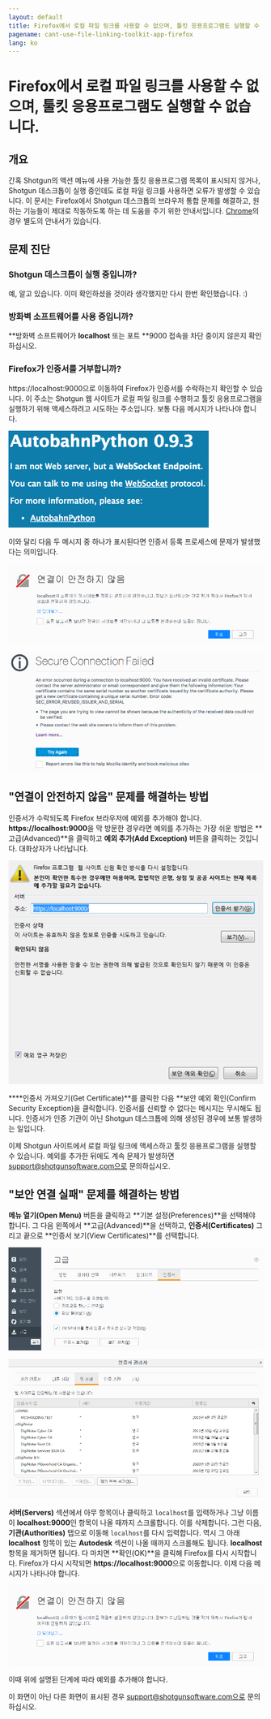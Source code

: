 ```yaml
---
layout: default
title: Firefox에서 로컬 파일 링크를 사용할 수 없으며, 툴킷 응용프로그램도 실행할 수 없습니다.
pagename: cant-use-file-linking-toolkit-app-firefox
lang: ko
---
```


# Firefox에서 로컬 파일 링크를 사용할 수 없으며, 툴킷 응용프로그램도 실행할 수 없습니다.

## 개요

간혹 Shotgun의 액션 메뉴에 사용 가능한 툴킷 응용프로그램 목록이 표시되지 않거나, Shotgun 데스크톱이 실행 중인데도 로컬 파일 링크를 사용하면 오류가 발생할 수 있습니다.
이 문서는 Firefox에서 Shotgun 데스크톱의 브라우저 통합 문제를 해결하고, 원하는 기능들이 제대로 작동하도록 하는 데 도움을 주기 위한 안내서입니다. [Chrome](./cant-use-file-linking-toolkit-app-chrome.md)의 경우 별도의 안내서가 있습니다.

## 문제 진단

### Shotgun 데스크톱이 실행 중입니까?

예, 알고 있습니다. 이미 확인하셨을 것이라 생각했지만 다시 한번 확인했습니다. :)

### 방화벽 소프트웨어를 사용 중입니까?

**방화벽 소프트웨어가 **localhost** 또는 포트 **9000 접속을 차단 중이지 않은지 확인하십시오.

### Firefox가 인증서를 거부합니까?

https://localhost:9000으로 이동하여 Firefox가 인증서를 수락하는지 확인할 수 있습니다. 이 주소는 Shotgun 웹 사이트가 로컬 파일 링크를 수행하고 툴킷 응용프로그램을 실행하기 위해 액세스하려고 시도하는 주소입니다. 보통 다음 메시지가 나타나야 합니다.

![Autobahn Python 메시지](images/autobahn-python.png)

이와 달리 다음 두 메시지 중 하나가 표시된다면 인증서 등록 프로세스에 문제가 발생했다는 의미입니다.

![연결이 안전하지 않음 메시지](images/connection-is-not-secure.png)

![보안 연결 실패 메시지](images/connection-failed.png)

## "연결이 안전하지 않음" 문제를 해결하는 방법

인증서가 수락되도록 Firefox 브라우저에 예외를 추가해야 합니다. **https://localhost:9000**을 막 방문한 경우라면 예외를 추가하는 가장 쉬운 방법은 **고급(Advanced)**을 클릭하고 **예외 추가(Add Exception)** 버튼을 클릭하는 것입니다. 대화상자가 나타납니다.

![Firefox에 예외 추가](images/add-exception-firefox.png)

****인증서 가져오기(Get Certificate)**를 클릭한 다음 **보안 예외 확인(Confirm Security Exception)을 클릭합니다. 인증서를 신뢰할 수 없다는 메시지는 무시해도 됩니다. 인증서가 인증 기관이 아닌 Shotgun 데스크톱에 의해 생성된 경우에 보통 발생하는 일입니다.

이제 Shotgun 사이트에서 로컬 파일 링크에 액세스하고 툴킷 응용프로그램을 실행할 수 있습니다. 예외를 추가한 뒤에도 계속 문제가 발생하면 support@shotgunsoftware.com으로 문의하십시오.

## "보안 연결 실패" 문제를 해결하는 방법

**메뉴 열기(Open Menu)** 버튼을 클릭하고 **기본 설정(Preferences)**을 선택해야 합니다. 그 다음 왼쪽에서 **고급(Advanced)**을 선택하고, **인증서(Certificates)** 그리고 끝으로 **인증서 보기(View Certificates)**를 선택합니다.

![Firefox 고급 설정](images/firefox-advanced-settings.png)

![Firefox 인증서 보기](images/firefox-view-certificates.png)

**서버(Servers)** 섹션에서 아무 항목이나 클릭하고 `localhost`를 입력하거나 그냥 이름이 **localhost:9000**인 항목이 나올 때까지 스크롤합니다. 이를 삭제합니다. 그런 다음, **기관(Authorities)** 탭으로 이동해 `localhost`를 다시 입력합니다. 역시 그 아래 **localhost** 항목이 있는 **Autodesk** 섹션이 나올 때까지 스크롤해도 됩니다. **localhost** 항목을 제거하면 됩니다. 다 마치면 **확인(OK)**을 클릭해 Firefox를 다시 시작합니다. Firefox가 다시 시작되면 **https://localhost:9000**으로 이동합니다. 이제 다음 메시지가 나타나야 합니다.

![연결이 안전하지 않음 메시지](images/connection-is-not-secure.png)

이때 위에 설명된 단계에 따라 예외를 추가해야 합니다.

이 화면이 아닌 다른 화면이 표시된 경우 support@shotgunsoftware.com으로 문의하십시오.